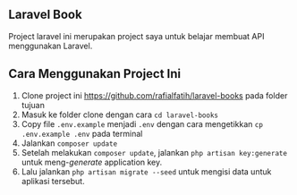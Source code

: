 ## Laravel Book

Project laravel ini merupakan project saya untuk belajar membuat API menggunakan Laravel.

## Cara Menggunakan Project Ini

1. Clone project ini https://github.com/rafialfatih/laravel-books pada folder tujuan
2. Masuk ke folder clone dengan cara `cd laravel-books`
3. Copy file `.env.example` menjadi `.env` dengan cara mengetikkan ```cp .env.example .env``` pada terminal
4. Jalankan `composer update`
5. Setelah melakukan `composer update`, jalankan `php artisan key:generate` untuk meng-*generate* application key.
6. Lalu jalankan `php artisan migrate --seed` untuk mengisi data untuk aplikasi tersebut.
